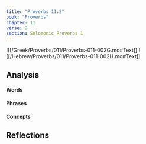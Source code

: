 ```yaml
---
title: "Proverbs 11:2"
book: "Proverbs"
chapter: 11
verse: 2
section: Solomonic Proverbs 1
---
```

![[/Greek/Proverbs/011/Proverbs-011-002G.md#Text]]
![[/Hebrew/Proverbs/011/Proverbs-011-002H.md#Text]]

## Analysis

#### Words

#### Phrases

#### Concepts

## Reflections
